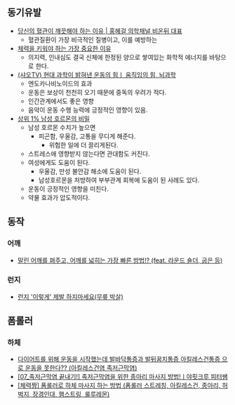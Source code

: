 ## 동기유발
- [당신의 혈관이 깨끗해야 하는 이유 | 홍혜걸 의학채널 비온뒤 대표](https://blog.naver.com/balglneok/222209931749)
    - 혈관질환이 가장 비극적인 질병이고, 이를 예방하는 
- [체력을 키워야 하는 가장 중요한 이유](https://youtu.be/DQq29ctYCwI)
    - 의지력, 인내심도 결국 신체에 한정된 양으로 쌓여있는 화학적 에너지를 바탕으로 한다.
- [(샤오TV) 현대 과학이 밝혀낸 운동의 힘ㅣ 움직임의 힘, 뇌과학](https://youtu.be/PSWx-c9_Ipw)
    - 엔도카나비노이드의 효과
    - 운동은 보상이 천천히 오기 때문에 중독의 우려가 적다.
    - 인간관계에서도 좋은 영향
    - 음악이 운동 수행 능력에 긍정적인 영향이 있음.
- [상위 1% 남성 호르몬의 비밀](https://www.youtube.com/watch?v=ndhQctl1yN8)
    - 남성 호르몬 수치가 높으면
        - 피곤함, 우울감, 고통을 무디게 해준다.
            - 위험한 일에 더 끌리게된다.
    - 스트레스애 영향받지 않는다면 관대함도 커진다.
    - 여성에게도 도움이 된다.
        - 우울감, 만성 불안감 해소에 도움이 된다.
        - 남성호르몬을 처방하여 부부관계 회복에 도움이 된 사례도 있다.
    - 운동이 긍정적인 영향을 미친다.
    - 약물 효과가 압도적이다.

## 동작

### 어깨
- [말린 어깨를 펴주고, 어깨를 넓히는 가장 빠른 방법!? (feat. 라운드 숄더, 굽은 등)](https://www.youtube.com/watch?v=7Rg8zAh_g68)

### 런지
- [런지 '이렇게' 제발 하지마세요(무릎 박살)](https://www.youtube.com/watch?v=NZcwOWUkBt4)

## 폼롤러
### 하체
- [다이어트를 위해 운동을 시작했는데 발바닥통증과 발뒤꿈치통증 아킬레스건통증 으로 운동을 못한다?? (아킬레스건염 족저근막염)](https://www.youtube.com/watch?v=j1KaqFigTU0)
- [[07_족저근막염 끝내기!] 족저근막염을 위한 종아리 마사지 방법!ㅣ야핏크루 피터쌤](https://www.youtube.com/watch?v=T9iHmZ4xulA)
- [[체력짱] 폼롤러로 하체 마사지 하는 방법 (폼롤러 스트레칭, 아킬레스건, 종아리, 허벅지, 장경인대, 햄스트링, 룰루레몬)](https://www.youtube.com/watch?v=ePMPoE_BmKs)
